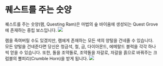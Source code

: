 # 퀘스트를 주는 숫양

퀘스트를 주는 숫양(램, Questing Ram)은 마법의 숲 바이옴에 생성되는 Quest Grove에 존재하는 중립 보스입니다.
![](before.png)

램을 죽여버릴 수도 있겠지만, 램에게 존재하는 모든 색의 양털을 건네줄 수 있습니다. 모든 양털을 건네준다면 당신은 청금석, 철, 금, 다이아몬드, 에메랄드 블럭을 각각 하나씩 얻을 수 있습니다. 또한, 돌을 조약돌로, 조약돌을 자갈로, 자갈을 흙으로 바꿔주는 크럼블의 뿔피리(Crumble Horn)을 받게 됩니다.
![](after.png)
